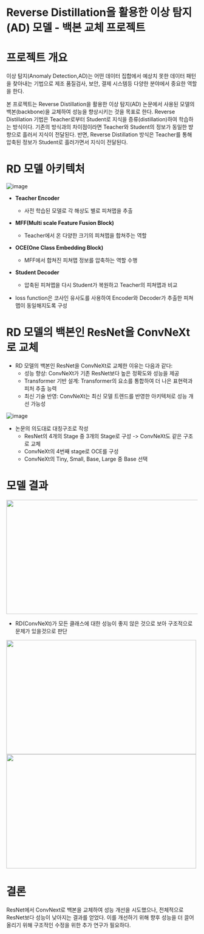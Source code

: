 # Reverse Distillation을 활용한 이상 탐지(AD) 모델 - 백본 교체 프로젝트

# 프로젝트 개요
  이상 탐지(Anomaly Detection,AD)는 어떤 데이터 집합에서 예상치 못한 데이터 패턴을 찾아내는 기법으로 제조 품질검사, 보안, 결제 시스템등 다양한 분야에서 중요한 역할을 한다.
  
  본 프로젝트는 Reverse Distillation을 활용한 이상 탐지(AD) 논문에서 사용된 모델의 백본(backbone)을 교체하여 성능을 향상시키는 것을 목표로 한다. Reverse Distillation 기법은 Teacher로부터 Student로 지식을 증류(distillation)하여 학습하는 방식이다. 기존의 방식과의 차이점이라면 Teacher와 Student의 정보가 동일한 뱡향으로 흘러서 지식이 전달된다. 반면, Reverse Distillation 방식은 Teacher를 통해 압축된 정보가 Student로 흘러가면서 지식이 전달된다.

# RD 모델 아키텍처
  ![image](https://github.com/user-attachments/assets/2eeb1627-2aa5-4f0c-b5a4-794debd4258f)

- **Teacher Encoder**
  - 사전 학습된 모델로 각 해상도 별로 피쳐맵을 추출
 
- **MFF(Multi scale Feature Fusion Block)**
  - Teacher에서 온 다양한 크기의 피쳐맵을 합쳐주는 역할

- **OCE(One Class Embedding Block)**
  - MFF에서 합쳐진 피쳐맵 정보를 압축하는 역할 수행

- **Student Decoder**
  - 압축된 피쳐맵을 다시 Student가 복원하고 Teacher의 피쳐맵과 비교

- loss function은 코사인 유사도를 사용하여 Encoder와 Decoder가 추출한 피쳐맵이 동일해지도록 구성


# RD 모델의 백본인 ResNet을 ConvNeXt로 교체

- RD 모델의 백본인 ResNet을 ConvNeXt로 교체한 이유는 다음과 같다:
  - 성능 향상: ConvNeXt가 기존 ResNet보다 높은 정확도와 성능을 제공
  - Transformer 기반 설계: Transformer의 요소를 통합하여 더 나은 표현력과 피처 추출 능력
  - 최신 기술 반영: ConvNeXt는 최신 모델 트렌드를 반영한 아키텍처로 성능 개선 가능성

![image](https://github.com/user-attachments/assets/2553eeac-ef8c-4b84-bbb9-92c782deade7)

- 논문의 의도대로 대칭구조로 작성
  - ResNet의 4개의 Stage 중 3개의 Stage로 구성 -> ConvNeXt도 같은 구조로 교체
  - ConvNeXt의 4번째 stage로 OCE를 구성
  - ConvNeXt의 Tiny, Small, Base, Large 중 Base 선택
 
# 모델 결과
<img src="https://github.com/user-attachments/assets/493d7a24-5c15-41a4-b133-23349a1c896d" width="600" height="300"/>

- RD(ConvNeXt)가 모든 클래스에 대한 성능이 좋지 않은 것으로 보아 구조적으로 문제가 있을것으로 판단

<img src="https://github.com/user-attachments/assets/a0b50fba-fca1-4b8e-89e2-b6c84fd16ff3" width="500" height="300"/>

<img src="https://github.com/user-attachments/assets/4c5fa235-1253-41bb-b66d-a7b4a79c8818" width="500" height="300"/>

# 결론
ResNet에서 ConvNext로 백본을 교체하여 성능 개선을 시도했으나, 전체적으로 ResNet보다 성능이 낮아지는 결과를 얻었다.
이를 개선하기 위해 향후 성능을 더 끌어올리기 위해 구조적인 수정을 위한 추가 연구가 필요하다.



